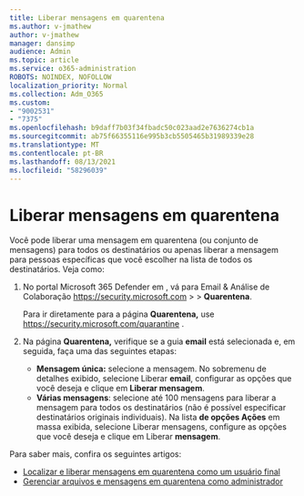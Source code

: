 ```yaml
---
title: Liberar mensagens em quarentena
ms.author: v-jmathew
author: v-jmathew
manager: dansimp
audience: Admin
ms.topic: article
ms.service: o365-administration
ROBOTS: NOINDEX, NOFOLLOW
localization_priority: Normal
ms.collection: Adm_O365
ms.custom:
- "9002531"
- "7375"
ms.openlocfilehash: b9daff7b03f34fbadc50c023aad2e7636274cb1a
ms.sourcegitcommit: ab75f66355116e995b3cb5505465b31989339e28
ms.translationtype: MT
ms.contentlocale: pt-BR
ms.lasthandoff: 08/13/2021
ms.locfileid: "58296039"
---
```

# <a name="release-quarantined-messages"></a>Liberar mensagens em quarentena

Você pode liberar uma mensagem em quarentena (ou conjunto de mensagens) para todos os destinatários ou apenas liberar a mensagem para pessoas específicas que você escolher na lista de todos os destinatários. Veja como:

1. No portal Microsoft 365 Defender em , vá para Email & Análise de Colaboração <https://security.microsoft.com>  \>  \> **Quarentena**.

   Para ir diretamente para a página **Quarentena,** use <https://security.microsoft.com/quarantine> .

2. Na página **Quarentena,** verifique se a guia **email** está selecionada e, em seguida, faça uma das seguintes etapas:
   - **Mensagem única:** selecione a mensagem. No sobremenu de detalhes exibido, selecione Liberar **email**, configurar as opções que você deseja e clique em **Liberar mensagem**.
   - **Várias mensagens**: selecione até 100 mensagens para liberar a mensagem para todos os destinatários (não é possível especificar destinatários originais individuais). Na lista **de opções Ações** em massa exibida, selecione Liberar mensagens, configure as opções que você deseja e clique em Liberar **mensagem**. 

Para saber mais, confira os seguintes artigos:

- [Localizar e liberar mensagens em quarentena como um usuário final](https://docs.microsoft.com/microsoft-365/security/office-365-security/find-and-release-quarantined-messages-as-a-user)
- [Gerenciar arquivos e mensagens em quarentena como administrador](https://docs.microsoft.com/microsoft-365/security/office-365-security/manage-quarantined-messages-and-files)
